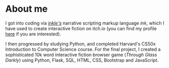 # About me

I got into coding via [_inkle's_](https://www.inklestudios.com/) narrative scripting markup language _ink_, which I have used to create interactive fiction on itch.io
(you can find my profile [here](https://jack-of-qui11s.itch.io) if you are interested).

I then progressed by studying Python, and completed Harvard's CS50x Introduction to Computer Science course. For the final project, I created a sophisticated 10k word interactive fiction browser game (_Through Glass Darkly_) using Python, Flask, SQL, HTML, CSS, Bootstrap and JavaScript.
